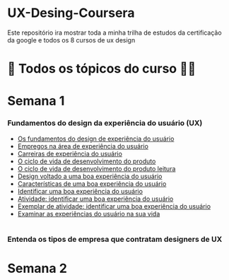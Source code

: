 # UX-Desing-Coursera
Este repositório ira mostrar toda a minha trilha de estudos da certificação da google e todos os 8 cursos de ux design 
# :pencil: Todos os tópicos do curso :man_technologist:
# Semana 1

### Fundamentos do design da experiência do usuário (UX)

- [Os fundamentos do design de experiência do usuário](https://github.com/vhenriqueDev/UX-Desing-Coursera/blob/main/Fundamentos%20do%20design%20da%20experi%C3%AAncia%20do%20usu%C3%A1rio%20(UX)/semana-1/Os%20fundamentos%20do%20design%20de%20experi%C3%AAncia%20do%20usu%C3%A1rio.md)
- [Empregos na área de experiência do usuário](https://github.com/vhenriqueDev/UX-Desing-Coursera/blob/main/Fundamentos%20do%20design%20da%20experi%C3%AAncia%20do%20usu%C3%A1rio%20(UX)/semana-1/Empregos%20na%20%C3%A1rea%20de%20experi%C3%AAncia%20do%20usu%C3%A1rio.md)
- [Carreiras de experiência do usuário](https://github.com/vhenriqueDev/UX-Desing-Coursera/blob/main/Fundamentos%20do%20design%20da%20experi%C3%AAncia%20do%20usu%C3%A1rio%20(UX)/semana-1/Carreiras%20de%20experi%C3%AAncia%20do%20usu%C3%A1rio.md)
- [O ciclo de vida de desenvolvimento do produto](https://github.com/vhenriqueDev/UX-Desing-Coursera/blob/main/Fundamentos%20do%20design%20da%20experi%C3%AAncia%20do%20usu%C3%A1rio%20(UX)/semana-1/vida.md)
- [O ciclo de vida de desenvolvimento do produto leitura](https://github.com/vhenriqueDev/UX-Desing-Coursera/blob/main/Fundamentos%20do%20design%20da%20experi%C3%AAncia%20do%20usu%C3%A1rio%20(UX)/semana-1/vida2.md)
- [Design voltado a uma boa experiência do usuário](https://github.com/vhenriqueDev/UX-Desing-Coursera/blob/main/Fundamentos%20do%20design%20da%20experi%C3%AAncia%20do%20usu%C3%A1rio%20(UX)/semana-1/Design%20voltado%20a%20uma%20boa%20experi%C3%AAncia%20do%20usu%C3%A1rio.md)
- [Características de uma boa experiência do usuário](https://github.com/vhenriqueDev/UX-Desing-Coursera/blob/main/Fundamentos%20do%20design%20da%20experi%C3%AAncia%20do%20usu%C3%A1rio%20(UX)/semana-1/Caracter%C3%ADsticas%20de%20uma%20boa%20experi%C3%AAncia%20do%20usu%C3%A1rio.md)
- [Identificar uma boa experiência do usuário](https://github.com/vhenriqueDev/UX-Desing-Coursera/blob/main/Fundamentos%20do%20design%20da%20experi%C3%AAncia%20do%20usu%C3%A1rio%20(UX)/semana-1/Identificar%20uma%20boa%20experi%C3%AAncia%20do%20usu%C3%A1rio.md)
- [Atividade: identificar uma boa experiência do usuário](https://github.com/vhenriqueDev/UX-Desing-Coursera/blob/main/Fundamentos%20do%20design%20da%20experi%C3%AAncia%20do%20usu%C3%A1rio%20(UX)/semana-1/Atividade%20identificar%20uma%20boa%20experi%C3%AAncia%20do%20usu%C3%A1rio.md)
- [Exemplar de atividade: identificar uma boa experiência do usuário](https://github.com/vhenriqueDev/UX-Desing-Coursera/blob/main/Fundamentos%20do%20design%20da%20experi%C3%AAncia%20do%20usu%C3%A1rio%20(UX)/semana-1/Exemplar%20de%20atividade%20identificar%20uma%20boa%20experi%C3%AAncia%20do%20usu%C3%A1rio.md)
- [Examinar as experiências do usuário na sua vida](https://github.com/vhenriqueDev/UX-Desing-Coursera/blob/main/Fundamentos%20do%20design%20da%20experi%C3%AAncia%20do%20usu%C3%A1rio%20(UX)/semana-1/Examinar%20as%20experi%C3%AAncias%20do%20usu%C3%A1rio%20na%20sua%20vida.md)

#

### Entenda os tipos de empresa que contratam designers de UX 


# Semana 2
